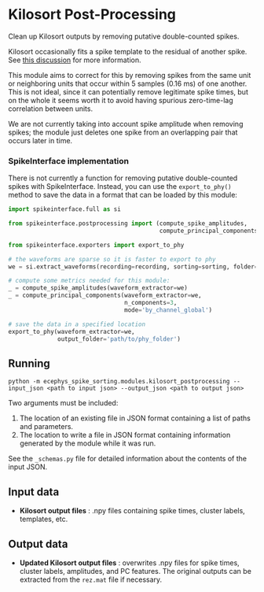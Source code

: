 # Kilosort Post-Processing

Clean up Kilosort outputs by removing putative double-counted spikes.

Kilosort occasionally fits a spike template to the residual of another spike. See [this discussion](https://github.com/MouseLand/Kilosort2/issues/29) for more information.

This module aims to correct for this by removing spikes from the same unit or neighboring units that occur within 5 samples (0.16 ms) of one another. This is not ideal, since it can potentially remove legitimate spike times, but on the whole it seems worth it to avoid having spurious zero-time-lag correlation between units.

We are not currently taking into account spike amplitude when removing spikes; the module just deletes one spike from an overlapping pair that occurs later in time.

### SpikeInterface implementation

There is not currently a function for removing putative double-counted spikes with SpikeInterface. Instead, you can use the `export_to_phy()` method to save the data in a format that can be loaded by this module:

```python
import spikeinterface.full as si

from spikeinterface.postprocessing import (compute_spike_amplitudes,
                                           compute_principal_components)

from spikeinterface.exporters import export_to_phy

# the waveforms are sparse so it is faster to export to phy
we = si.extract_waveforms(recording=recording, sorting=sorting, folder='waveforms')

# compute some metrics needed for this module:
_ = compute_spike_amplitudes(waveform_extractor=we)
_ = compute_principal_components(waveform_extractor=we, 
                                 n_components=3, 
                                 mode='by_channel_global')

# save the data in a specified location
export_to_phy(waveform_extractor=we, 
              output_folder='path/to/phy_folder')

```

## Running

```
python -m ecephys_spike_sorting.modules.kilosort_postprocessing --input_json <path to input json> --output_json <path to output json>
```
Two arguments must be included:
1. The location of an existing file in JSON format containing a list of paths and parameters.
2. The location to write a file in JSON format containing information generated by the module while it was run.

See the `_schemas.py` file for detailed information about the contents of the input JSON.

## Input data

- **Kilosort output files** : .npy files containing spike times, cluster labels, templates, etc.

## Output data

- **Updated Kilosort output files** : overwrites .npy files for spike times, cluster labels, amplitudes, and PC features. The original outputs can be extracted from the `rez.mat` file if necessary.